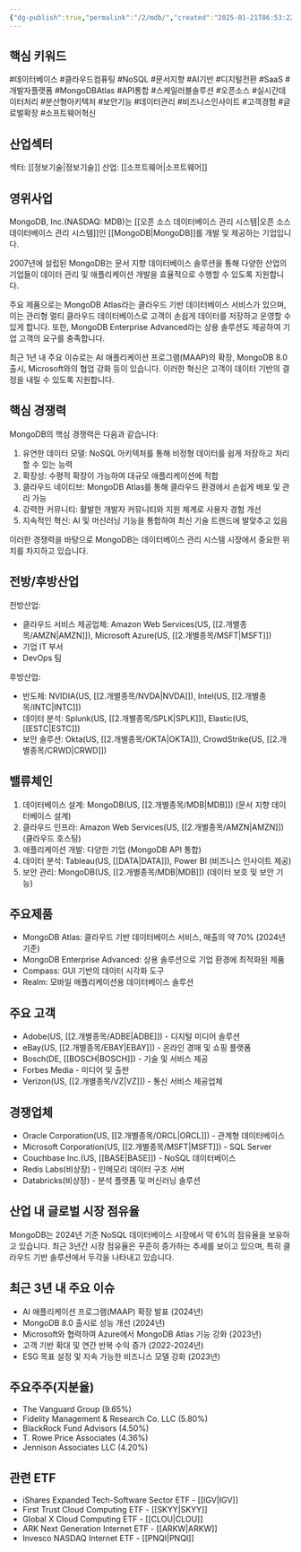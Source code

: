 ```yaml
---
{"dg-publish":true,"permalink":"/2/mdb/","created":"2025-01-21T06:53:22.183+09:00","updated":"2025-06-03T20:06:00.054+09:00"}
---
```


## 핵심 키워드

#데이터베이스 #클라우드컴퓨팅 #NoSQL #문서지향 #AI기반 #디지털전환 #SaaS #개발자플랫폼 #MongoDBAtlas #API통합 #스케일러블솔루션 #오픈소스 #실시간데이터처리 #분산형아키텍처 #보안기능 #데이터관리 #비즈니스인사이트 #고객경험 #글로벌확장 #소프트웨어혁신

## 산업섹터

섹터: [[정보기술\|정보기술]]
산업: [[소프트웨어\|소프트웨어]]

## 영위사업

MongoDB, Inc.(NASDAQ: MDB)는 [[오픈 소스 데이터베이스 관리 시스템\|오픈 소스 데이터베이스 관리 시스템]]인 [[MongoDB\|MongoDB]]를 개발 및 제공하는 기업입니다. 

2007년에 설립된 MongoDB는 문서 지향 데이터베이스 솔루션을 통해 다양한 산업의 기업들이 데이터 관리 및 애플리케이션 개발을 효율적으로 수행할 수 있도록 지원합니다.

주요 제품으로는 MongoDB Atlas라는 클라우드 기반 데이터베이스 서비스가 있으며, 이는 관리형 멀티 클라우드 데이터베이스로 고객이 손쉽게 데이터를 저장하고 운영할 수 있게 합니다. 또한, MongoDB Enterprise Advanced라는 상용 솔루션도 제공하여 기업 고객의 요구를 충족합니다.

최근 1년 내 주요 이슈로는 AI 애플리케이션 프로그램(MAAP)의 확장, MongoDB 8.0 출시, Microsoft와의 협업 강화 등이 있습니다. 이러한 혁신은 고객이 데이터 기반의 결정을 내릴 수 있도록 지원합니다.

## 핵심 경쟁력

MongoDB의 핵심 경쟁력은 다음과 같습니다:

1. 유연한 데이터 모델: NoSQL 아키텍처를 통해 비정형 데이터를 쉽게 저장하고 처리할 수 있는 능력
2. 확장성: 수평적 확장이 가능하여 대규모 애플리케이션에 적합
3. 클라우드 네이티브: MongoDB Atlas를 통해 클라우드 환경에서 손쉽게 배포 및 관리 가능
4. 강력한 커뮤니티: 활발한 개발자 커뮤니티와 지원 체계로 사용자 경험 개선
5. 지속적인 혁신: AI 및 머신러닝 기능을 통합하여 최신 기술 트렌드에 발맞추고 있음

이러한 경쟁력을 바탕으로 MongoDB는 데이터베이스 관리 시스템 시장에서 중요한 위치를 차지하고 있습니다.

## 전방/후방산업

전방산업:

- 클라우드 서비스 제공업체: Amazon Web Services(US, [[2.개별종목/AMZN\|AMZN]]), Microsoft Azure(US, [[2.개별종목/MSFT\|MSFT]])
- 기업 IT 부서
- DevOps 팀

후방산업:

- 반도체: NVIDIA(US, [[2.개별종목/NVDA\|NVDA]]), Intel(US, [[2.개별종목/INTC\|INTC]])
- 데이터 분석: Splunk(US, [[2.개별종목/SPLK\|SPLK]]), Elastic(US, [[ESTC\|ESTC]])
- 보안 솔루션: Okta(US, [[2.개별종목/OKTA\|OKTA]]), CrowdStrike(US, [[2.개별종목/CRWD\|CRWD]])

## 밸류체인

1. 데이터베이스 설계: MongoDB(US, [[2.개별종목/MDB\|MDB]]) (문서 지향 데이터베이스 설계)
2. 클라우드 인프라: Amazon Web Services(US, [[2.개별종목/AMZN\|AMZN]]) (클라우드 호스팅)
3. 애플리케이션 개발: 다양한 기업 (MongoDB API 통합)
4. 데이터 분석: Tableau(US, [[DATA\|DATA]]), Power BI (비즈니스 인사이트 제공)
5. 보안 관리: MongoDB(US, [[2.개별종목/MDB\|MDB]]) (데이터 보호 및 보안 기능)

## 주요제품

- MongoDB Atlas: 클라우드 기반 데이터베이스 서비스, 매출의 약 70% (2024년 기준)
- MongoDB Enterprise Advanced: 상용 솔루션으로 기업 환경에 최적화된 제품
- Compass: GUI 기반의 데이터 시각화 도구
- Realm: 모바일 애플리케이션용 데이터베이스 솔루션

## 주요 고객

- Adobe(US, [[2.개별종목/ADBE\|ADBE]]) - 디지털 미디어 솔루션
- eBay(US, [[2.개별종목/EBAY\|EBAY]]) - 온라인 경매 및 쇼핑 플랫폼
- Bosch(DE, [[BOSCH\|BOSCH]]) - 기술 및 서비스 제공
- Forbes Media - 미디어 및 출판
- Verizon(US, [[2.개별종목/VZ\|VZ]]) - 통신 서비스 제공업체

## 경쟁업체

- Oracle Corporation(US, [[2.개별종목/ORCL\|ORCL]]) - 관계형 데이터베이스
- Microsoft Corporation(US, [[2.개별종목/MSFT\|MSFT]]) - SQL Server
- Couchbase Inc.(US, [[BASE\|BASE]]) - NoSQL 데이터베이스
- Redis Labs(비상장) - 인메모리 데이터 구조 서버
- Databricks(비상장) - 분석 플랫폼 및 머신러닝 솔루션

## 산업 내 글로벌 시장 점유율

MongoDB는 2024년 기준 NoSQL 데이터베이스 시장에서 약 6%의 점유율을 보유하고 있습니다. 최근 3년간 시장 점유율은 꾸준히 증가하는 추세를 보이고 있으며, 특히 클라우드 기반 솔루션에서 두각을 나타내고 있습니다.

## 최근 3년 내 주요 이슈

- AI 애플리케이션 프로그램(MAAP) 확장 발표 (2024년)
- MongoDB 8.0 출시로 성능 개선 (2024년)
- Microsoft와 협력하여 Azure에서 MongoDB Atlas 기능 강화 (2023년)
- 고객 기반 확대 및 연간 반복 수익 증가 (2022-2024년)
- ESG 목표 설정 및 지속 가능한 비즈니스 모델 강화 (2023년)

## 주요주주(지분율)

- The Vanguard Group (9.65%)
- Fidelity Management & Research Co. LLC (5.80%)
- BlackRock Fund Advisors (4.50%)
- T. Rowe Price Associates (4.36%)
- Jennison Associates LLC (4.20%)

## 관련 ETF

- iShares Expanded Tech-Software Sector ETF - [[IGV\|IGV]]
- First Trust Cloud Computing ETF - [[SKYY\|SKYY]]
- Global X Cloud Computing ETF - [[CLOU\|CLOU]]
- ARK Next Generation Internet ETF - [[ARKW\|ARKW]]
- Invesco NASDAQ Internet ETF - [[PNQI\|PNQI]]